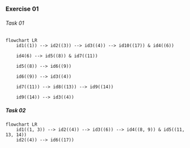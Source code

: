 ### Exercise 01

###### Task 01

```mermaid
flowchart LR
	id1((1)) --> id2((3)) --> id3((4)) --> id10((17)) & id4((6))
	
	id4(6) --> id5((8)) & id7((11))
	
	id5((8)) --> id6((9))
	
	id6((9)) --> id3((4))
	
	id7((11)) --> id8((13)) --> id9((14))
	
	id9((14)) --> id3((4))
```

##### Task 02

```mermaid
flowchart LR
	id1((1, 3)) --> id2((4)) --> id3((6)) --> id4((8, 9)) & id5((11, 13, 14))
	id2((4)) --> id6((17))
	
```
